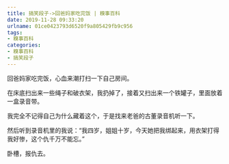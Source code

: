 ```yaml
---
title: 搞笑段子->回爸妈家吃完饭 | 糗事百科
date: 2019-11-28 09:33:20
urlname: 01ce0423793d6520f9a805429fb9c956
tags: 
- 糗事百科
categories:
- 糗事百科
- 搞笑段子
---
```

回爸妈家吃完饭，心血来潮打扫一下自己房间。

在床底扫出来一些绳子和破衣架，我扔掉了，接着又扫出来一个铁罐子，里面放着一盒录音带。

我完全不记得自己为什么藏着这个，于是找来老爸的古董录音机听一下。

然后听到录音机里的我说：“我四岁，姐姐十岁，今天她把我绑起来，用衣架打得我好惨，这个仇千万不能忘。”

卧槽，报仇去。


